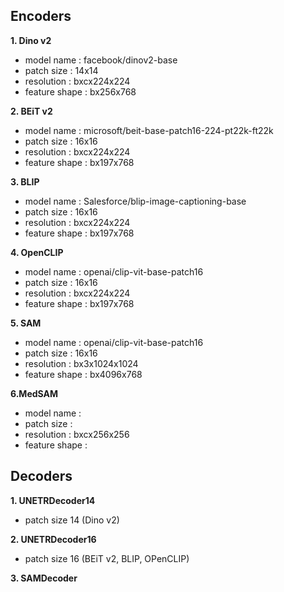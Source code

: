## Encoders
**1. Dino v2**
 - model name : facebook/dinov2-base
 - patch size : 14x14
 - resolution : bxcx224x224
 - feature shape : bx256x768
   
**2. BEiT v2**
  - model name : microsoft/beit-base-patch16-224-pt22k-ft22k
  - patch size : 16x16
  - resolution : bxcx224x224
  - feature shape : bx197x768
    
**3. BLIP**
  - model name : Salesforce/blip-image-captioning-base
  - patch size : 16x16
  - resolution : bxcx224x224
  - feature shape : bx197x768
    
**4. OpenCLIP**
  - model name : openai/clip-vit-base-patch16
  - patch size : 16x16
  - resolution : bxcx224x224
  - feature shape : bx197x768
    
**5. SAM**
 - model name : openai/clip-vit-base-patch16
- patch size : 16x16
- resolution : bx3x1024x1024
- feature shape : bx4096x768

**6.MedSAM** 
- model name :
- patch size :
- resolution : bxcx256x256
- feature shape :


## Decoders

  **1. UNETRDecoder14** 
  - patch size 14 (Dino v2)

  **2. UNETRDecoder16**
  - patch size 16 (BEiT v2, BLIP, OPenCLIP)

**3. SAMDecoder**

